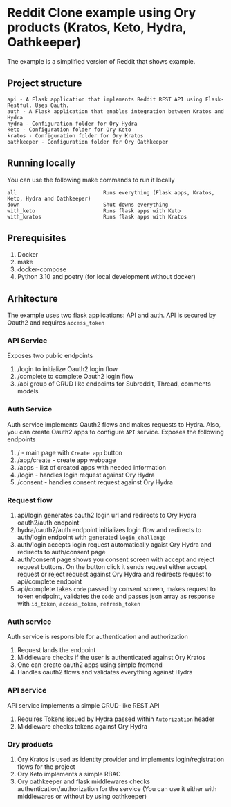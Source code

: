 # Reddit Clone example using Ory products (Kratos, Keto, Hydra, Oathkeeper)

The example is a simplified version of Reddit that shows example.

## Project structure

```
api - A Flask application that implements Reddit REST API using Flask-Restful. Uses Oauth.
auth - A Flask application that enables integration between Kratos and Hydra
hydra - Configuration folder for Ory Hydra
keto - Configuration folder for Ory Keto
kratos - Configuration folder for Ory Kratos
oathkeeper - Configuration folder for Ory Oathkeeper
```

## Running locally

You can use the following make commands to run it locally

```
all                            Runs everything (Flask apps, Kratos, Keto, Hydra and Oathkeeper)
down                           Shut downs everything
with_keto                      Runs flask apps with Keto
with_kratos                    Runs flask apps with Kratos
```

## Prerequisites

1. Docker
2. make
3. docker-compose
5. Python 3.10 and poetry (for local development without docker)

## Arhitecture

The example uses two flask applications: API and auth. API is secured by Oauth2 and requires `access_token`

### API Service
Exposes two public endpoints

1. /login to initialize Oauth2 login flow
2. /complete to complete Oauth2 login flow
3. /api group of CRUD like endpoints for Subreddit, Thread, comments models

### Auth Service

Auth service implements Oauth2 flows and makes requests to Hydra. Also, you can create Oauth2 apps to configure `API` service. Exposes the following endpoints

1. / - main page with `Create app` button
2. /app/create - create app webpage
3. /apps - list of created apps with needed information
4. /login - handles login request against Ory Hydra
5. /consent - handles consent request against Ory Hydra 

### Request flow

1. api/login generates oauth2 login url and redirects to Ory Hydra oauth2/auth endpoint
2. hydra/oauth2/auth endpoint initializes login flow and redirects to auth/login endpoint with generated `login_challenge`
3. auth/login accepts login request automatically agaist Ory Hydra and redirects to auth/consent page 
4. auth/consent page shows you consent screen with accept and reject request buttons. On the button click it sends request either accept request or reject request against Ory Hydra and redirects request to api/complete endpoint
5. api/complete takes `code` passed by consent screen, makes request to token endpoint, validates the `code` and passes json array as response with `id_token`, `access_token`, `refresh_token`

### Auth service
Auth service is responsible for authentication and authorization

1. Request lands the endpoint
2. Middleware checks if the user is authenticated against Ory Kratos
3. One can create oauth2 apps using simple frontend
4. Handles oauth2 flows and validates everything against Hydra

### API service
API service implements a simple CRUD-like REST API

1. Requires Tokens issued by Hydra passed within `Autorization` header
2. Middleware checks tokens against Ory Hydra


### Ory products

1. Ory Kratos is used as identity provider and implements login/registration flows for the project
2. Ory Keto implements a simple RBAC 
3. Ory oathkeeper and flask middlewares checks authentication/authorization for the service (You can use it either with middlewares or without by using oathkeeper)
